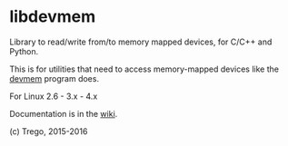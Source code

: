 # libdevmem

Library to read/write from/to memory mapped devices, for C/C++ and Python.

This is for utilities that need to access memory-mapped devices
like the [devmem](http://git.io/vZ5iD)  program does.

For Linux 2.6 - 3.x - 4.x

Documentation is in the [wiki](http://git.io/vwZ5x).

(c) Trego, 2015-2016 

